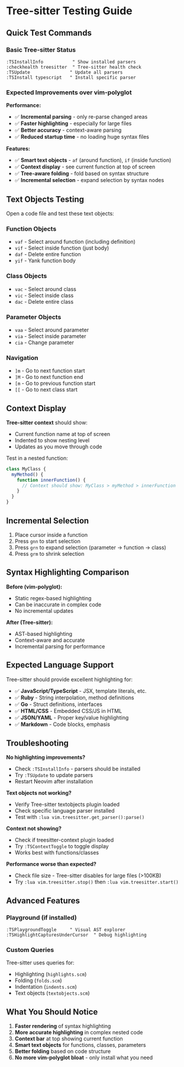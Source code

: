 # Tree-sitter Testing Guide

## Quick Test Commands

### Basic Tree-sitter Status
```vim
:TSInstallInfo           " Show installed parsers
:checkhealth treesitter  " Tree-sitter health check
:TSUpdate               " Update all parsers
:TSInstall typescript   " Install specific parser
```

### Expected Improvements over vim-polyglot

**Performance:**
- ✅ **Incremental parsing** - only re-parse changed areas
- ✅ **Faster highlighting** - especially for large files
- ✅ **Better accuracy** - context-aware parsing
- ✅ **Reduced startup time** - no loading huge syntax files

**Features:**
- ✅ **Smart text objects** - `af` (around function), `if` (inside function)
- ✅ **Context display** - see current function at top of screen
- ✅ **Tree-aware folding** - fold based on syntax structure
- ✅ **Incremental selection** - expand selection by syntax nodes

## Text Objects Testing

Open a code file and test these text objects:

### Function Objects
- `vaf` - Select around function (including definition)
- `vif` - Select inside function (just body)
- `daf` - Delete entire function
- `yif` - Yank function body

### Class Objects  
- `vac` - Select around class
- `vic` - Select inside class
- `dac` - Delete entire class

### Parameter Objects
- `vaa` - Select around parameter
- `via` - Select inside parameter
- `cia` - Change parameter

### Navigation
- `]m` - Go to next function start
- `]M` - Go to next function end
- `[m` - Go to previous function start
- `[[` - Go to next class start

## Context Display

**Tree-sitter context** should show:
- Current function name at top of screen
- Indented to show nesting level
- Updates as you move through code

Test in a nested function:
```javascript
class MyClass {
  myMethod() {
    function innerFunction() {
      // Context should show: MyClass > myMethod > innerFunction
    }
  }
}
```

## Incremental Selection

1. Place cursor inside a function
2. Press `gnn` to start selection
3. Press `grn` to expand selection (parameter → function → class)
4. Press `grm` to shrink selection

## Syntax Highlighting Comparison

**Before (vim-polyglot):**
- Static regex-based highlighting
- Can be inaccurate in complex code
- No incremental updates

**After (Tree-sitter):**
- AST-based highlighting
- Context-aware and accurate
- Incremental parsing for performance

## Expected Language Support

Tree-sitter should provide excellent highlighting for:
- ✅ **JavaScript/TypeScript** - JSX, template literals, etc.
- ✅ **Ruby** - String interpolation, method definitions
- ✅ **Go** - Struct definitions, interfaces
- ✅ **HTML/CSS** - Embedded CSS/JS in HTML
- ✅ **JSON/YAML** - Proper key/value highlighting
- ✅ **Markdown** - Code blocks, emphasis

## Troubleshooting

**No highlighting improvements?**
- Check `:TSInstallInfo` - parsers should be installed
- Try `:TSUpdate` to update parsers
- Restart Neovim after installation

**Text objects not working?**
- Verify Tree-sitter textobjects plugin loaded
- Check specific language parser installed
- Test with `:lua vim.treesitter.get_parser():parse()`

**Context not showing?**
- Check if treesitter-context plugin loaded
- Try `:TSContextToggle` to toggle display
- Works best with functions/classes

**Performance worse than expected?**
- Check file size - Tree-sitter disables for large files (>100KB)
- Try `:lua vim.treesitter.stop()` then `:lua vim.treesitter.start()`

## Advanced Features

### Playground (if installed)
```vim
:TSPlaygroundToggle     " Visual AST explorer
:TSHighlightCapturesUnderCursor  " Debug highlighting
```

### Custom Queries
Tree-sitter uses queries for:
- Highlighting (`highlights.scm`)
- Folding (`folds.scm`) 
- Indentation (`indents.scm`)
- Text objects (`textobjects.scm`)

## What You Should Notice

1. **Faster rendering** of syntax highlighting
2. **More accurate highlighting** in complex nested code
3. **Context bar** at top showing current function
4. **Smart text objects** for functions, classes, parameters
5. **Better folding** based on code structure
6. **No more vim-polyglot bloat** - only install what you need